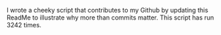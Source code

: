 I wrote a cheeky script that contributes to my Github by updating this ReadMe to illustrate why more than commits matter. This script has run 3242 times.